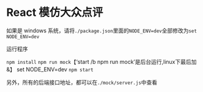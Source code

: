# React 模仿大众点评

如果是 windows 系统，请将`./package.json`里面的`NODE_ENV=dev`全部修改为`set NODE_ENV=dev`

运行程序

`npm install`
`npm run mock`【‘start /b npm run mock’是后台运行,linux下最后加&】
set NODE_ENV=dev
`npm start`

另外，所有的后端接口地址，都可以在`./mock/server.js`中查看

